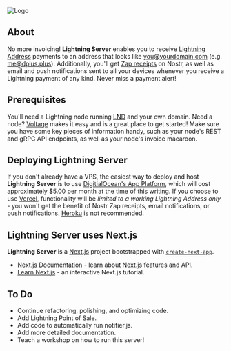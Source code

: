 ![Logo](https://i.imgur.com/iexBI5J.jpeg)

## About

No more invoicing! **Lightning Server** enables you to receive [Lightning Address](https://lightningaddress.com) payments to an address that looks like you@yourdomain.com (e.g. me@dplus.plus). Additionally, you'll get [Zap receipts](https://github.com/nostr-protocol/nips/blob/master/57.md) on Nostr, as well as email and push notifications sent to all your devices whenever you receive a Lightning payment of any kind. Never miss a payment alert!

## Prerequisites

You'll need a Lightning node running [LND](https://github.com/lightningnetwork/lnd) and your own domain. Need a node? [Voltage](https://voltage.cloud) makes it easy and is a great place to get started! Make sure you have some key pieces of information handy, such as your node's REST and gRPC API endpoints, as well as your node's invoice macaroon. 

## Deploying Lightning Server

If you don't already have a VPS, the easiest way to deploy and host **Lightning Server** is to use [DigitialOcean's App Platform](https://www.digitalocean.com/products/app-platform), which will cost approximately $5.00 per month at the time of this writing. If you choose to use [Vercel](https://vercel.com), functionality will be *limited to a working Lightning Address only* - you won't get the benefit of Nostr Zap receipts, email notifications, or push notifications. [Heroku](https://www.heroku.com/) is not recommended.

## Lightning Server uses Next.js

**Lightning Server** is a [Next.js](https://nextjs.org/) project bootstrapped with [`create-next-app`](https://github.com/vercel/next.js/tree/canary/packages/create-next-app).

- [Next.js Documentation](https://nextjs.org/docs) - learn about Next.js features and API.
- [Learn Next.js](https://nextjs.org/learn) - an interactive Next.js tutorial.

## To Do

- Continue refactoring, polishing, and optimizing code.
- Add Lightning Point of Sale.
- Add code to automatically run notifier.js.
- Add more detailed documentation.
- Teach a workshop on how to run this server!

